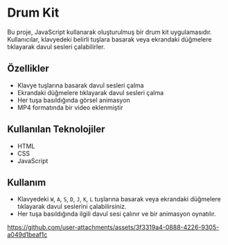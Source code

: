 # Drum Kit

Bu proje, JavaScript kullanarak oluşturulmuş bir drum kit uygulamasıdır. Kullanıcılar, klavyedeki belirli tuşlara basarak veya ekrandaki düğmelere tıklayarak davul sesleri çalabilirler.

## Özellikler

- Klavye tuşlarına basarak davul sesleri çalma
- Ekrandaki düğmelere tıklayarak davul sesleri çalma
- Her tuşa basıldığında görsel animasyon
- MP4 formatında bir video eklenmiştir

## Kullanılan Teknolojiler

- HTML
- CSS
- JavaScript

## Kullanım

- Klavyedeki `W`, `A`, `S`, `D`, `J`, `K`, `L` tuşlarına basarak veya ekrandaki düğmelere tıklayarak davul seslerini çalabilirsiniz.
- Her tuşa basıldığında ilgili davul sesi çalınır ve bir animasyon oynatılır.

https://github.com/user-attachments/assets/3f3319a4-0888-4226-9305-a049d1beaf1c

